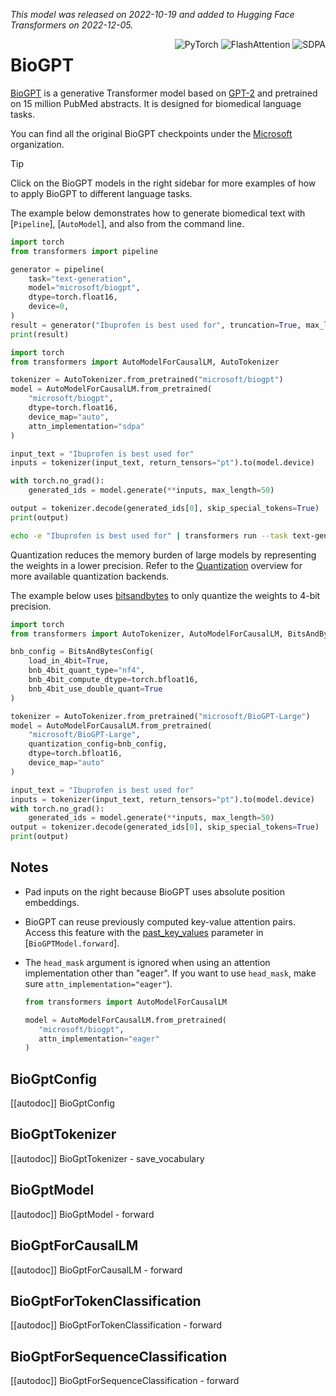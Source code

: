 <!--Copyright 2022 The HuggingFace Team. All rights reserved.

Licensed under the Apache License, Version 2.0 (the "License"); you may not use this file except in compliance with
the License. You may obtain a copy of the License at

http://www.apache.org/licenses/LICENSE-2.0

Unless required by applicable law or agreed to in writing, software distributed under the License is distributed on
an "AS IS" BASIS, WITHOUT WARRANTIES OR CONDITIONS OF ANY KIND, either express or implied. See the License for the
specific language governing permissions and limitations under the License.

⚠️ Note that this file is in Markdown but contain specific syntax for our doc-builder (similar to MDX) that may not be
rendered properly in your Markdown viewer.

-->
*This model was released on 2022-10-19 and added to Hugging Face Transformers on 2022-12-05.*

<div style="float: right;">
    <div class="flex flex-wrap space-x-1">
            <img alt="PyTorch" src="https://img.shields.io/badge/PyTorch-DE3412?style=flat&logo=pytorch&logoColor=white">
            <img alt="FlashAttention" src="https://img.shields.io/badge/%E2%9A%A1%EF%B8%8E%20FlashAttention-eae0c8?style=flat">
            <img alt="SDPA" src="https://img.shields.io/badge/SDPA-DE3412?style=flat&logo=pytorch&logoColor=white">
    </div>
</div>

# BioGPT

[BioGPT](https://huggingface.co/papers/2210.10341) is a generative Transformer model based on [GPT-2](./gpt2) and pretrained on 15 million PubMed abstracts. It is designed for biomedical language tasks.

You can find all the original BioGPT checkpoints under the [Microsoft](https://huggingface.co/microsoft?search_models=biogpt) organization.

> [!TIP]
> Click on the BioGPT models in the right sidebar for more examples of how to apply BioGPT to different language tasks.

The example below demonstrates how to generate biomedical text with [`Pipeline`], [`AutoModel`], and also from the command line.

<hfoptions id="usage">
<hfoption id="Pipeline">

```py
import torch
from transformers import pipeline

generator = pipeline(
    task="text-generation",
    model="microsoft/biogpt",
    dtype=torch.float16,
    device=0,
)
result = generator("Ibuprofen is best used for", truncation=True, max_length=50, do_sample=True)[0]["generated_text"]
print(result)
```

</hfoption>
<hfoption id="AutoModel">

```py
import torch
from transformers import AutoModelForCausalLM, AutoTokenizer

tokenizer = AutoTokenizer.from_pretrained("microsoft/biogpt")
model = AutoModelForCausalLM.from_pretrained(
    "microsoft/biogpt",
    dtype=torch.float16,
    device_map="auto",
    attn_implementation="sdpa"
)

input_text = "Ibuprofen is best used for"
inputs = tokenizer(input_text, return_tensors="pt").to(model.device)

with torch.no_grad():
    generated_ids = model.generate(**inputs, max_length=50)

output = tokenizer.decode(generated_ids[0], skip_special_tokens=True)
print(output)
```

</hfoption>
<hfoption id="transformers CLI">

```bash
echo -e "Ibuprofen is best used for" | transformers run --task text-generation --model microsoft/biogpt --device 0
```

</hfoption>
</hfoptions>

Quantization reduces the memory burden of large models by representing the weights in a lower precision. Refer to the [Quantization](../quantization/overview) overview for more available quantization backends.

The example below uses [bitsandbytes](../quantization/bitsandbytes) to only quantize the weights to 4-bit precision.

```py
import torch
from transformers import AutoTokenizer, AutoModelForCausalLM, BitsAndBytesConfig

bnb_config = BitsAndBytesConfig(
    load_in_4bit=True,
    bnb_4bit_quant_type="nf4",
    bnb_4bit_compute_dtype=torch.bfloat16,
    bnb_4bit_use_double_quant=True
)

tokenizer = AutoTokenizer.from_pretrained("microsoft/BioGPT-Large")
model = AutoModelForCausalLM.from_pretrained(
    "microsoft/BioGPT-Large",
    quantization_config=bnb_config,
    dtype=torch.bfloat16,
    device_map="auto"
)

input_text = "Ibuprofen is best used for"
inputs = tokenizer(input_text, return_tensors="pt").to(model.device)
with torch.no_grad():
    generated_ids = model.generate(**inputs, max_length=50)
output = tokenizer.decode(generated_ids[0], skip_special_tokens=True)
print(output)
```

## Notes

- Pad inputs on the right because BioGPT uses absolute position embeddings.
- BioGPT can reuse previously computed key-value attention pairs. Access this feature with the [past_key_values](https://huggingface.co/docs/transformers/main/en/model_doc/biogpt#transformers.BioGptModel.forward.past_key_values) parameter in [`BioGPTModel.forward`].
- The `head_mask` argument is ignored when using an attention implementation other than "eager". If you want to use `head_mask`, make sure `attn_implementation="eager"`).

   ```py
   from transformers import AutoModelForCausalLM

   model = AutoModelForCausalLM.from_pretrained(
      "microsoft/biogpt",
      attn_implementation="eager"
   )

## BioGptConfig

[[autodoc]] BioGptConfig

## BioGptTokenizer

[[autodoc]] BioGptTokenizer
    - save_vocabulary

## BioGptModel

[[autodoc]] BioGptModel
    - forward

## BioGptForCausalLM

[[autodoc]] BioGptForCausalLM
    - forward

## BioGptForTokenClassification

[[autodoc]] BioGptForTokenClassification
    - forward

## BioGptForSequenceClassification

[[autodoc]] BioGptForSequenceClassification
    - forward
